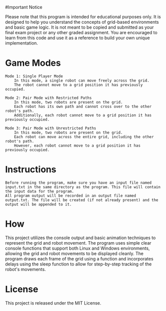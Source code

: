 
#Important Notice

Please note that this program is intended for educational purposes only. It is designed to help you understand the concepts of grid-based environments and basic game logic. It is not meant to be copied and submitted as your final exam project or any other graded assignment. You are encouraged to learn from this code and use it as a reference to build your own unique implementation.
# Game Modes

    Mode 1: Single Player Mode
        In this mode, a single robot can move freely across the grid.
        The robot cannot move to a grid position it has previously occupied.

    Mode 2: Pair Mode with Restricted Paths
        In this mode, two robots are present on the grid.
        Each robot has its own path and cannot cross over to the other robot's path.
        Additionally, each robot cannot move to a grid position it has previously occupied.

    Mode 3: Pair Mode with Unrestricted Paths
        In this mode, two robots are present on the grid.
        Each robot can move across the entire grid, including the other robot's path.
        However, each robot cannot move to a grid position it has previously occupied.
# Instructions

    Before running the program, make sure you have an input file named input.txt in the same directory as the program. This file will contain the input data for the program.
    All program output will be recorded in an output file named output.txt. The file will be created (if not already present) and the output will be appended to it.
# How
This project utilizes the console output and basic animation techniques to represent the grid and robot movement. The program uses simple clear console functions that support both Linux and Windows environments, allowing the grid and robot movements to be displayed cleanly.
The program draws each frame of the grid using a function and incorporates delays using the sleep function to allow for step-by-step tracking of the robot's movements.
    
# License
This project is released under the MIT License.
